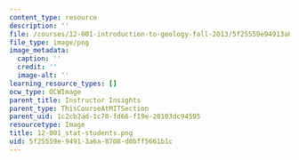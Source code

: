 ```yaml
---
content_type: resource
description: ''
file: /courses/12-001-introduction-to-geology-fall-2013/5f25559e94913a6a8708d0bff5661b1c_12-001_stat-students.png
file_type: image/png
image_metadata:
  caption: ''
  credit: ''
  image-alt: ''
learning_resource_types: []
ocw_type: OCWImage
parent_title: Instructor Insights
parent_type: ThisCourseAtMITSection
parent_uid: 1c2cb2ad-1c70-fd66-f19e-20103dc94595
resourcetype: Image
title: 12-001_stat-students.png
uid: 5f25559e-9491-3a6a-8708-d0bff5661b1c
---
```

